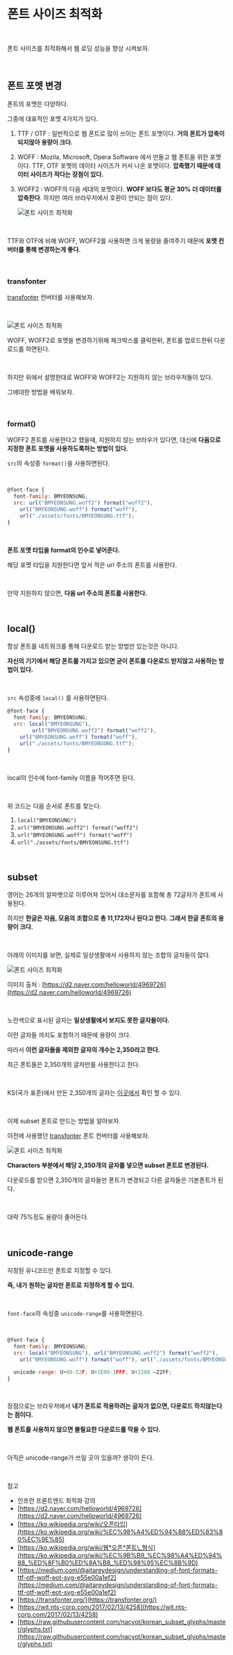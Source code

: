 # 폰트 사이즈 최적화

<br>

폰트 사이즈를 최적화해서 웹 로딩 성능을 향상 시켜보자.

<br>

## 폰트 포멧 변경

폰트의 포멧은 다양하다.

그중에 대표적인 포멧 4가지가 있다.

1. TTF / OTF : 일반적으로 웹 폰트로 많이 쓰이는 폰트 포멧이다. **거의 폰트가 압축이 되지않아 용량이 크다.**
2. WOFF : Mozila, Microsoft, Opera Software 에서 만들고 웹 폰트을 위한 포멧이다. TTF, OTF 포멧의 데이터 사이즈가 커서 나온 포맷이다. **압축했기 때문에 데이터 사이즈가 작다는 장점이 있다.**
3. WOFF2 : WOFF의 다음 세대의 포멧이다. **WOFF 보다도 평균 30% 더 데이터를 압축한다**. 하지만 여러 브라우저에서 호환이 안되는 점이 있다.

   ![폰트 사이즈 최적화](./../Images/폰트%20사이즈%20최적화/폰트%20사이즈%20최적화-1.png)

<br>

TTF와 OTF에 비해 WOFF, WOFF2를 사용하면 크게 용량을 줄여주기 때문에 **포멧 컨버터를 통해 변경하는게 좋다.**

<br>

### transfonter

[transfonter](https://transfonter.org/) 컨버터를 사용해보자.

<br>

![폰트 사이즈 최적화](./../Images/폰트%20사이즈%20최적화/폰트%20사이즈%20최적화-2.png)

WOFF, WOFF2로 포멧을 변경하기위해 체크박스를 클릭한뒤, 폰트를 업로드한뒤 다운로드를 하면된다.

<br>

하지만 위에서 설명한대로 WOFF와 WOFF2는 지원하지 않는 브라우저들이 있다.

그에대한 방법을 배워보자.

<br>

### format()

WOFF2 폰트를 사용한다고 했을때, 지원하지 않는 브라우가 있다면, 대신에 **다음으로 지정한 폰트 포멧을 사용하도록하는 방법이 있다.**

`src`의 속성중 `format()`을 사용하면된다.

<br>

```jsx
@font-face {
  font-family: BMYEONSUNG;
  src: url("BMYEONSUNG.woff2") format("woff2"),
    url("BMYEONSUNG.woff") format("woff"),
    url("./assets/fonts/BMYEONSUNG.ttf");
}
```

<br>

**폰트 포멧 타입을 format의 인수로 넣어준다.**

해당 포멧 타입을 지원한다면 앞서 적은 url 주소의 폰트를 사용한다.

<br>

만약 지원하지 않으면, **다음 url 주소의 폰트를 사용한다.**

<br>

## local()

항상 폰트를 네트워크를 통해 다운로드 받는 방법만 있는것은 아니다.

**자신의 기기에서 해당 폰트를 가지고 있으면 굳이 폰트를 다운로드 받지않고 사용하는 방법이 있다.**

<br>

`src` 속성중에 `local()` 를 사용하면된다.

```jsx
@font-face {
  font-family: BMYEONSUNG;
  src: local("BMYEONSUNG"),
		url("BMYEONSUNG.woff2") format("woff2"),
    url("BMYEONSUNG.woff") format("woff"),
    url("./assets/fonts/BMYEONSUNG.ttf");
}
```

<br>

local의 인수에 font-family 이름을 적어주면 된다.

<br>

위 코드는 다음 순서로 폰트를 찾는다.

1. `local("BMYEONSUNG")`
2. `url("BMYEONSUNG.woff2") format("woff2")`
3. `url("BMYEONSUNG.woff") format("woff")`
4. `url("./assets/fonts/BMYEONSUNG.ttf")`

<br>

## subset

영어는 26개의 알파벳으로 이루어져 있어서 대소문자를 포함해 총 72글자가 폰트에 사용된다.

하지만 **한글은 자음, 모음의 조합으로 총 11,172자나 된다고 한다. 그래서 한글 폰트의 용량이 크다.**

<br>

아래의 이미지를 보면, 실제로 일상생활에서 사용하지 않는 조합의 글자들이 많다.

![폰트 사이즈 최적화](./../Images/폰트%20사이즈%20최적화/폰트%20사이즈%20최적화-3.png)

이미지 출처 : [https://d2.naver.com/helloworld/4969726](https://d2.naver.com/helloworld/4969726)

<br>

노란색으로 표시된 글자는 **일상생활에서 보지도 못한 글자들이다.**

이런 글자들 까지도 포함하기 때문에 용량이 크다.

따라서 **이런 글자들을 제외한 글자의 개수는 2,350라고 한다.**

최근 폰트들은 2,350개의 글자만를 사용한다고 한다.

<br>

KS(국가 표준)에서 만든 2,350개의 글자는 [이곳에서](https://raw.githubusercontent.com/nacyot/korean_subset_glyphs/master/glyphs.txt) 확인 할 수 있다.

<br>

이제 subset 폰트로 만드는 방법을 알아보자.

이전에 사용했던 [transfonter](https://transfonter.org/) 폰트 컨버터를 사용해보자.

![폰트 사이즈 최적화](./../Images/폰트%20사이즈%20최적화/폰트%20사이즈%20최적화-2.png)

**Characters 부분에서 해당 2,350개의 글자를 넣으면 subset 폰트로 변경된다.**

다운로드를 받으면 2,350개의 글자들만 폰트가 변경되고 다른 글자들은 기본폰트가 된다.

<br>

대략 75%정도 용량이 줄어든다.

<br>

## unicode-range

지정된 유니코드만 폰트로 지정할 수 있다.

**즉, 내가 원하는 글자만 폰트로 지정하게 할 수 있다.**

<br>

`font-face`의 속성중 `unicode-range`를 사용하면된다.

<br>

```jsx
@font-face {
  font-family: BMYEONSUNG;
  src: local("BMYEONSUNG"), url("BMYEONSUNG.woff2") format("woff2"),
    url("BMYEONSUNG.woff") format("woff"), url("./assets/fonts/BMYEONSUNG.ttf");

  unicode-range: U+00-52F, U+1E00-1FFF, U+2200 –22FF;
}
```

<br>

장점으로는 브라우저에서 **내가 폰트로 적용하려는 글자가 없으면, 다운로드 하지않는다는 점이다.**

**웹 폰트를 사용하지 않으면 불필요한 다운로드를 막을 수 있다.**

<br>

아직은 unicode-range가 쓰일 곳이 있을까? 생각이 든다.

<br>

참고

- 인프런 프론트엔드 최적화 강의
- [https://d2.naver.com/helloworld/4969726](https://d2.naver.com/helloworld/4969726)
- [https://ko.wikipedia.org/wiki/오픈타입](https://ko.wikipedia.org/wiki/%EC%98%A4%ED%94%88%ED%83%80%EC%9E%85)
- [https://ko.wikipedia.org/wiki/웹*오픈*폰트\_형식](https://ko.wikipedia.org/wiki/%EC%9B%B9_%EC%98%A4%ED%94%88_%ED%8F%B0%ED%8A%B8_%ED%98%95%EC%8B%9D)
- [https://medium.com/@aitareydesign/understanding-of-font-formats-ttf-otf-woff-eot-svg-e55e00a1ef2](https://medium.com/@aitareydesign/understanding-of-font-formats-ttf-otf-woff-eot-svg-e55e00a1ef2)
- [https://transfonter.org/](https://transfonter.org/)
- [https://wit.nts-corp.com/2017/02/13/4258](https://wit.nts-corp.com/2017/02/13/4258)
- [https://raw.githubusercontent.com/nacyot/korean_subset_glyphs/master/glyphs.txt](https://raw.githubusercontent.com/nacyot/korean_subset_glyphs/master/glyphs.txt)
